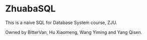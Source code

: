 # ZhuabaSQL

This is a naive SQL for Database System course, ZJU.

Owned by BitterVan, Hu Xiaomeng, Wang Yiming and Yang Qisen.

